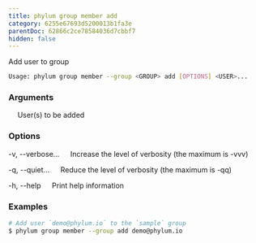```yaml
---
title: phylum group member add
category: 6255e67693d5200013b1fa3e
parentDoc: 62866c2ce78584036d7cbbf7
hidden: false
---
```


Add user to group

```sh
Usage: phylum group member --group <GROUP> add [OPTIONS] <USER>...
```

### Arguments

<USER>
&emsp; User(s) to be added

### Options

-v, --verbose...
&emsp; Increase the level of verbosity (the maximum is -vvv)

-q, --quiet...
&emsp; Reduce the level of verbosity (the maximum is -qq)

-h, --help
&emsp; Print help information

### Examples

```sh
# Add user `demo@phylum.io` to the `sample` group
$ phylum group member --group add demo@phylum.io
```

